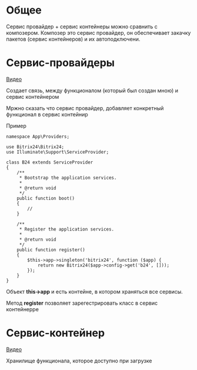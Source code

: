 # Общее

Сервис провайдер + сервис контейнеры можно сравнить с композером. Композер это сервис провайдер, он обеспечивает закачку пакетов \(сервис контейнеров\) и их автоподключени.

# Сервис-провайдеры

[Видео](https://youtu.be/udHZatfg8aU)

Создает связь, между функционалом \(который был создан мною\) и сервис контейнером

Мржно сказать что сервис провайдер, добавляет конкретный функционал в сервис контейнир

Пример

```
namespace App\Providers;

use Bitrix24\Bitrix24;
use Illuminate\Support\ServiceProvider;

class B24 extends ServiceProvider
{
    /**
     * Bootstrap the application services.
     *
     * @return void
     */
    public function boot()
    {
        //
    }

    /**
     * Register the application services.
     *
     * @return void
     */
    public function register()
    {
        $this->app->singleton('bitrix24', function ($app) {
            return new Bitrix24($app->config->get('b24', []));
        });
    }
}
```

Объект **this-&gt;app** и есть контейне, в котором храняться все сервисы.

Метод **register** позволяет зарегестрировать класс в сервис контейнерре

# Сервис-контейнер

[Видео](https://youtu.be/qWDcMfJ_7oE)

Хранилище функционала, которое доступно при загрузке

